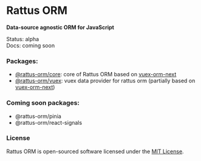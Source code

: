 # Rattus ORM

**Data-source agnostic ORM for JavaScript**

Status: alpha  
Docs: coming soon

### Packages:
* [@rattus-orm/core](./packages/core): core of Rattus ORM based on [vuex-orm-next](https://github.com/vuex-orm/vuex-orm-next)
* [@rattus-orm/vuex](./packages/vuex): vuex data provider for rattus orm (partially based on [vuex-orm-next](https://github.com/vuex-orm/vuex-orm-next))

### Coming soon packages:
* @rattus-orm/pinia
* @rattus-orm/react-signals

### License
Rattus ORM is open-sourced software licensed under the [MIT License](./LICENSE).
